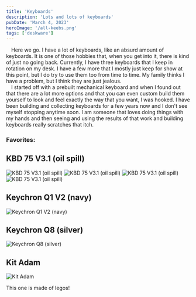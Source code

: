 ```yaml
---
title: 'Keyboards'
description: 'Lots and lots of keyboards'
pubDate: 'March 4, 2023'
heroImage: '/all-keebs.png'
tags: ['deskware']
---
```


&emsp;Here we go. I have a lot of keyboards, like an absurd amount of keyboards. It is one of those hobbies that, when you get into it, there is kind of just no going back. Currently, I have three keyboards that I keep in rotation on my desk. I have a few more that I mostly just keep for show at this point, but I do try to use them too from time to time. My family thinks I have a problem, but I think they are just jealous.
<br />
&emsp;I started off with a prebuilt mechanical keyboard and when I found out that there are a lot more options and that you can even custom build them yourself to look and feel exactly the way that you want, I was hooked. I have been building and collecting keyboards for a few years now and I don't see myself stopping anytime soon. I am someone that loves doing things with my hands and then seeing and using the results of that work and building keyboards really scratches that itch.
<br />

### Favorites:

## KBD 75 V3.1 (oil spill)

![KBD 75 V3.1 (oil spill)](/front-shiny.png)
![KBD 75 V3.1 (oil spill)](/tilt-shony.png)
![KBD 75 V3.1 (oil spill)](/top-shiny.png)
![KBD 75 V3.1 (oil spill)](/back-shiny.png)

## Keychron Q1 V2 (navy)

![Keychron Q1 V2 (navy)](/front-blue.png)

## Keychron Q8 (silver)

![Keychron Q8 (silver)](/front-split.png)

## Kit Adam

![Kit Adam](/front-lego.png)

This one is made of legos!
